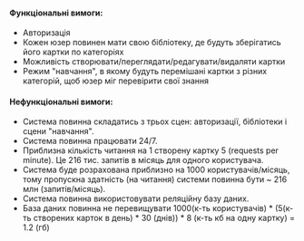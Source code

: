 
#### Функціональні вимоги:
- Авторизація
- Кожен юзер повинен мати свою бібліотеку, де будуть зберігатись його картки по категоріях
- Можливість створювати/переглядати/редагувати/видаляти картки
- Режим "навчання", в якому будуть перемішані картки з різних категорій, щоб юзер міг перевірити свої знання 

#### Нефункціональні вимоги:
- Система повинна складатись з трьох сцен: авторизації, бібліотеки і сцени "навчання".
- Система повинна працювати 24/7.
- Приблизна кількість читання на 1 створену картку 5 (requests per minute). Це 216 тис. запитів в місяць для одного користувача. 
- Система буде розрахована приблизно на 1000 користувачів/місяць, тому пропускна здатність (на читання) системи повинна бути ~ 216 млн (запитів/місяць).
- Система повинна використовувати реляційну базу даних.
- База даних повинна не перевищувати 1000(к-ть користувачів) * (5(к-ть створених карток в день) * 30 (днів)) * 8 (к-ть кб на одну картку) = 1.2 (гб)